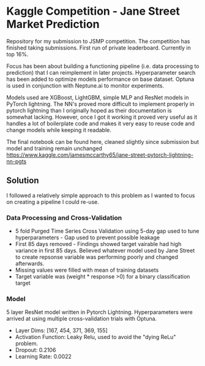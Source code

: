 # Kaggle Competition - Jane Street Market Prediction

Repository for my submission to JSMP competition. The competition has finished taking submissions. 
First run of private leaderboard. Currently in top 16%.

Focus has been about building a functioning pipeline (i.e. data processing to prediction) that I can reimplement in later projects.
Hyperparameter search has been added to optimize models performance on base dataset. Optuna is used in conjunction with Neptune.ai to monitor experiments.

Models used are XGBoost, LightGBM, simple MLP and ResNet models in PyTorch lightning. The NN's proved more difficult to implement properly in pytorch lightning than I
originally hoped as their documentation is somewhat lacking. However, once I got it working it proved very useful as it handles a lot of boilerplate code and makes 
it very easy to reuse code and change models while keeping it readable.

The final notebook can be found here, cleaned slightly since submission but model and training remain unchanged 
https://www.kaggle.com/jamesmccarthy65/jane-street-pytorch-lightning-nn-pgts
## Solution

I followed a relatively simple approach to this problem as I wanted to focus on creating a pipeline I could re-use.

### Data Processing and Cross-Validation
- 5 fold Purged Time Series Cross Validation using 5-day gap used to tune hyperparameters - Gap used to prevent possible leakage 
- First 85 days removed - Findings showed target vairable had high variance in first 85 days. Believed whatever model used by Jane Street to create repsonse variable was performing poorly and changed afterwards.
- Missing values were filled with mean of training datasets
- Target variable was (weight * response >0) for a binary classification target

### Model
5 layer ResNet model written in Pytorch Lightning. Hyperparameters were arrived at using multiple cross-validation trials with Optuna. 
- Layer Dims: [167, 454, 371, 369, 155]
- Activation Function: Leaky Relu, used to avoid the "dying ReLu" problem.
- Dropout: 0.2106 
- Learning Rate: 0.0022

